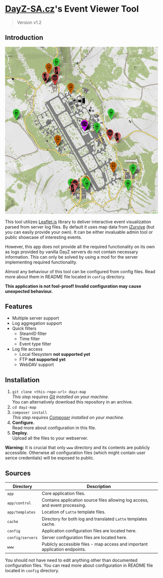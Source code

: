 # [DayZ-SA.cz](https://dayz-sa.cz/)'s Event Viewer Tool
> Version v1.2


## Introduction

![Preview image](readme-images/Preview.png)

This tool utilizes [Leaflet.js](https://leafletjs.com) library to deliver interactive event visualization parsed from server log files.
By default it uses map data from [iZurvive](https://izurvive.com) (but you can easily provide your own).
It can be either invaluable admin tool or public showcase of interesting events.

However, this app does not provide all the required functionality on its own as logs provided by vanilla DayZ servers do not contain necessary information.
This can only be solved by using a mod for the server implementing required functionality.

Almost any behaviour of this tool can be configured from config files.
Read more about them in README file located in `config` directory.

**This application is not fool-proof! Invalid configuration may cause unexpected behaviour.**


## Features
- Multiple server support
- Log aggregation support
- Quick filters
  - SteamID filter
  - Time filter
  - Event type filter
- Log file access
  - Local filesystem **not supported yet**
  - FTP **not supported yet**
  - WebDAV support


## Installation
1. `git clone <this-repo-url> dayz-map` \
	_This step requires [Git](https://git-scm.com/) installed on your machine._ \
	You can alternatively download this repository in an archive.
2. `cd dayz-map`
3. `composer install` \
	_This step requires [Composer](https://getcomposer.org/) installed on your machine._
4. **Configure.** \
	Read more about configuration in this file.
5. **Deploy.** \
	Upload all the files to your webserver.

**Warning:** It is crucial that only `www` directory and its contents are publicly accessible.
Otherwise all configuration files (which might contain user serice credentials) will be exposed to public.


## Sources
| Directory        | Description
|------------------|-------------
| `app`            | Core application files.
| `app/control`    | Contains application source files allowing log access, and event processing.
| `app/templates`  | Location of `Latte` template files.
| `cache`          | Directory for both log and translated `Latte` templates cache.
| `config`         | Application configuration files are located here. 
| `config/servers` | Server configuration files are located here.
| `www`            | Publicly accessible files - map access and important application endpoints.

You should not have need to edit anything other than documented configuration files.
You can read more about configuration in README file located in `config` directory.

